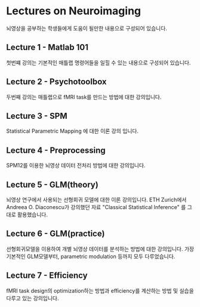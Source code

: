 # Lectures on Neuroimaging
뇌영상을 공부하는 학생들에게 도움이 될만한 내용으로 구성되어 있습니다.

## Lecture 1 - Matlab 101
첫번쨰 강의는 기본적인 매틀랩 명령어들을 일힐 수 있는 내용으로 구성되어 있습니다.

## Lecture 2 - Psychotoolbox
두번째 강의는 매틀랩으로 fMRI task를 만드는 방법에 대한 강의입니다.

## Lecture 3 - SPM
Statistical Parametric Mapping 에 대한 이론 강의 입니다.

## Lecture 4 - Preprocessing
SPM12를 이용한 뇌영상 데이터 전처리 방법에 대한 강의입니다.

## Lecture 5 - GLM(theory)
뇌영상 연구에서 사용되는 선형회귀 모델에 대한 이론 강의입니다.
ETH Zurich에서 Andreea O. Diaconescu가 강의했던 자료 "Classical Statistical Inference" 를 그대로 활용했습니다.

## Lecture 6 - GLM(practice)
선형회귀모델을 이용하여 개별 뇌영상 데이터를 분석하는 방법에 대한 강의입니다.
가장 기본적인 GLM모델부터, parametric modulation 등까지 모두 다루었습니다.

## Lecture 7 - Efficiency
fMRI task design의 optimization하는 방법과 efficiency를 계산하는 방법 및 실습을 다루고 있는 강의입니다.